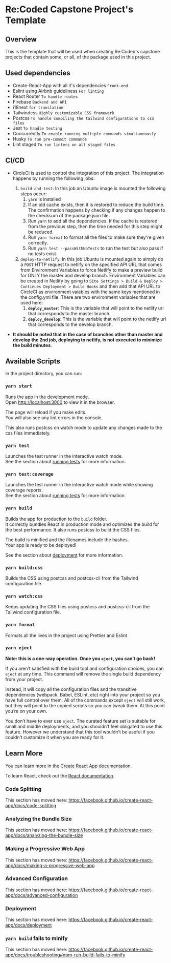 # Re:Coded Capstone Project's Template

## Overview
This is the template that will be used when creating Re:Coded's capstone projects that contain some, or all, of the package used in this project.

## Used dependencies
- Create-React-App with all it's dependencies `Front-end`
- Eslint using Airbnb guideliness `For linting`
- React Router `To handle routes`
- Firebase `Backend and API`
- i18next `for translation`
- Tailwindcss `Highly customizable CSS framework`
- Postcss `To handle compiling the tailwind configurations to css files`
- Jest `To handle testing`
- Concurrently `To enable running multiple commands simultaneously`
- Husky `To run pre-commit commands`
- Lint staged `To run linters on all staged files`

## CI/CD
- CircleCI is used to control the integration of this project. The integration happens by running the following jobs:
    1. `build-and-test`: In this job an Ubuntu image is mounted the following steps occur:
        1. `yarn` is installed
        2. If an old cache exists, then it is restored to reduce the build  time. The confirmation happens by checking if any changes happen to   the checksum of the package.json file.
        3. Run `yarn` to add all the dependencies. If the cache is restored from the previous step, then the time needed for this step might be  reduced.
        4. Run `yarn format` to format all the files to make sure they're   given correctly.
        5. Run `yarn test --passWithNoTests` to run the test but also pass  if no tests exist.
    2. `deploy-to-netlify`: In this job Ubuntu is mounted again to simply do a `POST` HTTP request to netlify on the specified API URL that comes from Environment Variables to force Netlify to make a preview build for ONLY the master and develop branch. Environment Variables can be created in Netlify by going to `Site Settings > Build & Deploy > Continues Deployment > Build Hooks` and then add that API URL to CircleCI as environment vaiables with the same keys mentioned in the config.yml file. There are two environment variables that are used here: 
        1. **`deploy_master`**: This is the variable that will point to the netlify url that corresponds to the master branch. 
        2. **`deploy_develop`**: This is the variable that will point to the netlify url that corresponds to the develop branch. 

- **It should be noted that in the case of branches other than master and develop the 2nd job, deploying to netlify, is not executed to minimize the build minutes**. 

## Available Scripts

In the project directory, you can run:

### `yarn start`


Runs the app in the development mode.<br />
Open [http://localhost:3000](http://localhost:3000) to view it in the browser.

The page will reload if you make edits.<br />
You will also see any lint errors in the console.

This also runs postcss on watch mode to update any changes made to the css files immediately. 

### `yarn test`

Launches the test runner in the interactive watch mode.<br />
See the section about [running tests](https://facebook.github.io/create-react-app/docs/running-tests) for more information.

### `yarn test:coverage`

Launches the test runner in the interactive watch mode while showing coverage reports.<br />
See the section about [running tests](https://facebook.github.io/create-react-app/docs/running-tests) for more information.


### `yarn build`

Builds the app for production to the `build` folder.<br />
It correctly bundles React in production mode and optimizes the build for the best performance. It also runs postcss to build the CSS files.

The build is minified and the filenames include the hashes.<br />
Your app is ready to be deployed!

See the section about [deployment](https://facebook.github.io/create-react-app/docs/deployment) for more information.

### `yarn build:css`

Builds the CSS using postcss and postcss-cli from the Tailwind configuration file.

### `yarn watch:css`

Keeps updating the CSS files using postcss and postcss-cli from the Tailwind configuration file.

### `yarn format`

Formats all the lives in the project using Prettier and Eslint

### `yarn eject`

**Note: this is a one-way operation. Once you `eject`, you can’t go back!**

If you aren’t satisfied with the build tool and configuration choices, you can `eject` at any time. This command will remove the single build dependency from your project.

Instead, it will copy all the configuration files and the transitive dependencies (webpack, Babel, ESLint, etc) right into your project so you have full control over them. All of the commands except `eject` will still work, but they will point to the copied scripts so you can tweak them. At this point you’re on your own.

You don’t have to ever use `eject`. The curated feature set is suitable for small and middle deployments, and you shouldn’t feel obligated to use this feature. However we understand that this tool wouldn’t be useful if you couldn’t customize it when you are ready for it.

## Learn More

You can learn more in the [Create React App documentation](https://facebook.github.io/create-react-app/docs/getting-started).

To learn React, check out the [React documentation](https://reactjs.org/).

### Code Splitting

This section has moved here: https://facebook.github.io/create-react-app/docs/code-splitting

### Analyzing the Bundle Size

This section has moved here: https://facebook.github.io/create-react-app/docs/analyzing-the-bundle-size

### Making a Progressive Web App

This section has moved here: https://facebook.github.io/create-react-app/docs/making-a-progressive-web-app

### Advanced Configuration

This section has moved here: https://facebook.github.io/create-react-app/docs/advanced-configuration

### Deployment

This section has moved here: https://facebook.github.io/create-react-app/docs/deployment

### `yarn build` fails to minify

This section has moved here: https://facebook.github.io/create-react-app/docs/troubleshooting#npm-run-build-fails-to-minify

